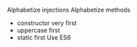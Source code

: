Alphabetize injections
Alphabetize methods
 - constructor very first
 - uppercase first
 - static first
Use ES6